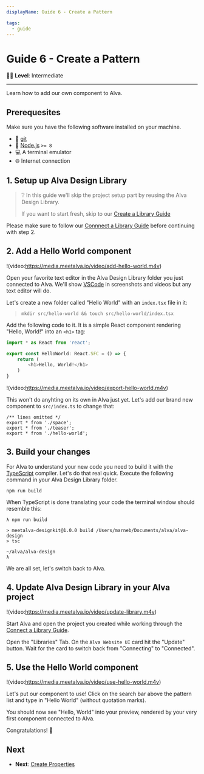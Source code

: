 ```yaml
---
displayName: Guide 6 - Create a Pattern

tags:
  - guide
---
```


# Guide 6 - Create a Pattern

:woman_student: **Level**: Intermediate

---

Learn how to add our own component to Alva.

## Prerequesites

Make sure you have the following software 
installed on your machine.

* :evergreen_tree: [git](https://git-scm.com/downloads)
* :turtle: [Node.js](https://nodejs.org/en/) `>= 8`
* :computer: A terminal emulator 
* :globe_with_meridians: Internet connection


## 1. Setup up Alva Design Library

> ❔
> In this guide we'll skip the project setup
> part by reusing the Alva Design Library. 
>
> If you want to start fresh, skip to our [Create a Library Guide](./create-library.md)

Please make sure to follow our [Connnect a Library Guide](./library) before 
continuing with step 2.

## 2. Add a Hello World component

!(video:https://media.meetalva.io/video/add-hello-world.m4v)

Open your favorite text editor in the Alva Design Library folder you just 
connected to Alva. We'll show [VSCode](https://code.visualstudio.com/) in screenshots and videos but any text editor will do.

Let's create a new folder called "Hello World" with an `index.tsx` file in it:


> `mkdir src/hello-world && touch src/hello-world/index.tsx`

Add the following code to it. It is a simple React component rendering "Hello, World!" into an `<h1>` tag:

```ts
import * as React from 'react';

export const HelloWorld: React.SFC = () => {
	return (
		<h1>Hello, World!</h1>
	)
}
```

!(video:https://media.meetalva.io/video/export-hello-world.m4v)

This won't do anyhting on its own in Alva just yet. Let's add our brand new component to `src/index.ts` to change that:

```ts{4}
/** lines omitted */
export * from './space';
export * from './teaser';
export * from './hello-world';
```

## 3. Build your changes

For Alva to understand your new code you need to build it with the [TypeScript](https://www.typescriptlang.org/) compiler.
Let's do that real quick. Execute the following command in your Alva Design Library folder.

```
npm run build
```

When TypeScript is done translating your code the terminal window should resemble this:

```
λ npm run build

> meetalva-designkit@1.0.0 build /Users/marneb/Documents/alva/alva-design
> tsc

~/alva/alva-design
λ
```

We are all set, let's switch back to Alva.

## 4. Update Alva Design Library in your Alva project

!(video:https://media.meetalva.io/video/update-library.m4v)

Start Alva and open the project you created while working through the [Connect a Library Guide](./library). 

Open the "Libraries" Tab. On the `Alva Website UI` card hit the "Update" button. Wait for the card to switch back from "Connecting" to "Connected".


## 5. Use the Hello World component

!(video:https://media.meetalva.io/video/use-hello-world.m4v)

Let's put our component to use! Click on the search bar above
the pattern list and type in "Hello World" (without quotation marks).

You should now see "Hello, World" into your preview, rendered by your very first component connected to Alva. 

Congratulations! :tada:

## Next

* **Next**: [Create Properties](./create-properties?guides-enabled=true)
